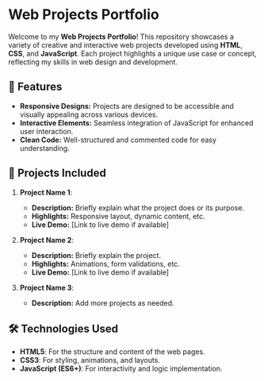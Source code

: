 # Web Projects Portfolio  

Welcome to my **Web Projects Portfolio**! This repository showcases a variety of creative and interactive web projects developed using **HTML**, **CSS**, and **JavaScript**. Each project highlights a unique use case or concept, reflecting my skills in web design and development.  

## 🚀 Features  
- **Responsive Designs:** Projects are designed to be accessible and visually appealing across various devices.  
- **Interactive Elements:** Seamless integration of JavaScript for enhanced user interaction.  
- **Clean Code:** Well-structured and commented code for easy understanding.  

## 📂 Projects Included  
1. **Project Name 1**:  
   - **Description:** Briefly explain what the project does or its purpose.  
   - **Highlights:** Responsive layout, dynamic content, etc.  
   - **Live Demo:** [Link to live demo if available]  

2. **Project Name 2**:  
   - **Description:** Briefly explain the project.  
   - **Highlights:** Animations, form validations, etc.  
   - **Live Demo:** [Link to live demo if available]  

3. **Project Name 3**:  
   - **Description:** Add more projects as needed.  

## 🛠️ Technologies Used  
- **HTML5**: For the structure and content of the web pages.  
- **CSS3**: For styling, animations, and layouts.  
- **JavaScript (ES6+)**: For interactivity and logic implementation.  
